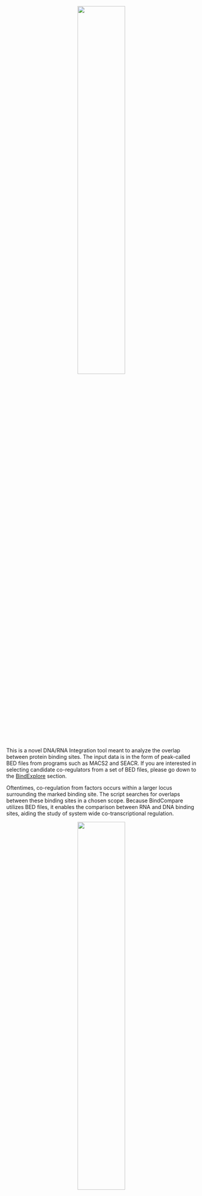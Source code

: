 <p align="center">
  <img src="https://github.com/pranavmahabs/bindcompare/blob/main/bclogo.png" width="50%" height="50%">
</p>

This is a novel DNA/RNA Integration tool meant to analyze the overlap between protein binding sites. The input data is in the form of peak-called BED files from programs such as MACS2 and SEACR. If you are interested in selecting candidate co-regulators from a set of BED files, please go down to the [BindExplore](#BindExplore) section. 

Oftentimes, co-regulation from factors occurs within a larger locus surrounding the marked binding site. The script searches for overlaps between these binding sites in a chosen scope. Because BindCompare utilizes BED files, it enables the comparison between RNA and DNA binding sites, aiding the study of system wide co-transcriptional regulation. 

<!-- ![Illustration of Binding Site Overlapping in Scoped Region](https://github.com/pranavmahabs/bindcompare/blob/main/BindCompareDemo1.png) -->
<p align="center">
  <img src="https://github.com/pranavmahabs/bindcompare/blob/main/BindCompareDemo1.png" width="50%" height="50%">
</p>

As we can see in this diagram, there are two main categories of overlaps that can be found from two BED Files. When you run the program, you will choose one BED file to the reference, or base, BED file and one BED File to be overlayed. The first time are complete overlaps in peak sites which can be seen in the right half of the drawing. BindCompare also looks for overlaps upstream and downstream of the reference peak. On the left half of the drawing, we see that there is an overlap outside of the direct binding site. These categories are further broken down and are explained in the Results category. 

Afterwards, Gene IDs and sequences are extracted from these sites. Then, Gene Ontology analysis is conducted on those genes and MEME/STREME motif analysis is conducted on the sequences. Finally, you can take gene lists from two separate comparisons and see if there are overlaps across different runs of BindCompare!

## Quick Start: 4 Steps
  1. Clone the Git Repository for BindCompare (if you do not have this on your machine, go [here](https://github.com/git-guides/install-git)).
  ```
  ~/home $ git clone https://github.com/pranavmahabs/bindcompare.git
  ```
  2. Install the conda environment using the following command in your BindCompare directory:
  ```
  ~/home $ cd bindcompare
  ~/home/bindcompare $ conda env create -f environment.yml
  ```
  If you are on an M1 device, you will have to use a Rosetta enabled terminal as many of these packages rely on an x86_64 architecture!
  
  3. Activate BindCompare environment using the following command:
  ```
  ~/bindcompare $ conda activate bindcompare
  ```

  4. Then, to launch the BindCompare app, run the following command: 
  ```
  ~/bindcompare $ ./run.sh
  ```
  This should launch the application in a separate window. The status results from your experiments will appear in the **terminal** as you go. 

  Note: If you get a permission denied error when running `./run.sh`, running `chmod +wx run.sh` should fix this issue!

### Reference Files
To run the script, you are required to provide a Genes GTF file and optionally a whole Genome FA file. If you are using the DM6 system, these files are provided - zipped - in the `reference_files` folder. To unzip them and use them, run the following command:
```
~/bindcompare/reference_files $ gunzip dm6.fa.gz; gunzip dmel-all-r6.46.gtf.gz
```

## Navigating the Tkinter Application

### Comparing Two Bed Files
In the first frame of the app, you will be able to run the core functionality of BindCompare. There are seven input boxes on the left that you will have to fill out before running the tool. 
1. **Base Bed File Path:** Enter the file path for your reference BED file. If comparing DNA and RNA, then this should be the filepath for the DNA BED file or more generally, the BED file with the larger peak size. 
2. **Overlayed Bed File Path:** Enter the file path for your overlayed BED file. Conversely, when applicable, this would be the BED file with the smaller peak size. 
3. **Scope:** The scope is how many nucleotides upstream and downstream from the reference peak's center that BindCompare will search for an overlap. Making this value smaller will decrease the number of overlaps and vice versa. 
4. **Sample Name:** A short phrase to label the experiment (i.e. CLAMP)
5. **Output Folder:** An existing folder's file path where all of the outputs will be generated. 
6. **Genes GTF File:** This file details the chrom location of every gene in your organism. The GTF file for D. Melanogaster is provided (gzipped) in the reference category. 
7. **Genome FA File Path:** A FA file with a corresponding fa.fai (index file) for BedTools to extract sequences of binding sites and perform motif analysis. Enter `None` to skip this feature!

### Comparing Two BindCompare Experiments
When you run BindCompare with two BED Files, you will get a list of genes where there was a binding overlap. If you were to run BindCompare on say male samples and female samples, you would then have two lists of genes. You can copy and paste these two lists in to the input categories in the **Comparison Tab** in the RShiny interface and then click submit. These are the outputs from this analysis:

1. Using the equation $J(A,B) = \frac{|A \cap B|}{|A \cup B|}$, the Jaccard Similarity Index is calculated and printed. 
2. A size-biased venn diagram is also generated using the R-Eulerr package. 
3. Gene lists are also printed from each of the following categories: Only List 1, Only List 2, Both List 1 and List 2.

Note that this is not saved to your computer and you would need to take a Screenshot to save this result! Additionally, make sure to copy the list exactly as it is printed from the first tab. 

## Understanding the Results
### Overlap Profile 
Below is a sample Overlap Profile. The overlaps are categorized into four main categories based upon the location of the overlap: 
1. Completely overlapping (purple lines in frequency plot).
2. Partially overlapping at the DNA peak start site (red lines in frequency plot).
3. Partially overlapping at the DNA peak end site (blue lines in frequency plot) 
4. Non-overlapping, i.e. when there is an overlap in a region outside the DNA binding site (yellow lines in frequency plot). 

This extended region is defined by the scope variable in the script, allowing the overlap to look for binding sites in the proximity of the DNA binding site (this scope is 2 kb including the DNA binding site). It should be noted that multiple RNA peaks can be found on one DNA peak. All of these overlaps are placed onto a [-scope, scope] region. Then, each type of overlap shown with a different color is overlaid and plotted onto a frequency plot. So, if the frequency at a given base pair is 5, then there are five overlaps that contained that base pair within the region defined by the scope. 

<p align="center">
<img src="https://github.com/pranavmahabs/bindcompare/blob/main/SampleOut/ClampKC_ref_freq.png"  width="40%" height="40%">
</p>

Oftentimes, it can be valuable to see **where** this split is occurring! The values derived for the above plot can be [split over all chromsomes](https://github.com/pranavmahabs/bindcompare/blob/main/SampleOut/ClampKC_chrom_ref_freq.png).

### Bar Graph and Pie Chart
Total Binding Peaks references the number of peaks or rows that are in the overlayed bed file. Unique overlaps references the number of unique peaks in the overlayed BED file that were found to overlap with a peak in the base/reference BED file. The total number of overlaps simply references how many times an RNA peak overlapped with a DNA peak. Note that there can be repeats here! Finally, the last column is the number of unique reference/base peaks that were found within an overlap. 

<p align="center">
<img src="https://github.com/pranavmahabs/bindcompare/blob/main/SampleOut/ClampKC_barsummary.png"  width="40%" height="40%">
</p>

### Summary File and CSV Output
The CSV file contains one row for every reference peak that was involved in an overlap. This includes the Chromosome, Beginning/Ending Coordinate of the peak, the corresponding nucleotide sequence, the type of overlap (as described above), and the Gene IDs that correspond to that region. 

The summary file contains the average peak size for both of the BED files. Additionally, it prints all of the found Gene IDs that are in the CSV file so that they can be easily converted to gene names. 

### Other Outputs!
Gene Ontology results from GProfiler2 and motif analysis from either STREME or MEME or also included in this directory. Please see the [MEME Suite](https://meme-suite.org/meme/doc/streme.html) page for more information on MEME/STREME. Please see the [GProfiler2 Manual](https://cran.r-project.org/web/packages/gprofiler2/vignettes/gprofiler2.html) for more information on the Gene Ontology analysis! Feel free to copy the gene list into your GO tool of choice as well!

# BindExplore
If you are interested in taking N BED files for N different binding experiments, you can visualize pair-wise binding overlaps across all experiments to select candidate pairs for BindCompare. This script, right now, can only be run from the terminal:

```
$ ./bindexplore.sh
$ Enter BED File Paths (Space-Separated): CLAMP_KC_DNA.bed CLAMP_S2_DNA.bed gaf_chip.bed MLE_DNA.bed
Provided BED File Paths:
CLAMP_KC_DNA.bed
CLAMP_S2_DNA.bed
gaf_chip.bed
MLE_DNA.bed
$ Enter the scope: 5000
Scope: 5000
$ Is everything okay? Enter 'yes' to continue or 'no' to cancel: yes
```
The `scope` value essentially bins the genome into bins of size `scope`. Then, it uses this size to search for overlaps within each bin. Then a heatma is generated to visualize binding overlaps and can be seen below. The math for each cell is as follows: 

$\frac{\text{Num Ref Binds found in Overlayed Sites}}{\text{Num Ref Binds}}$

<p align="center">
<img src="https://github.com/pranavmahabs/bindcompare/blob/main/bindexplore/explore.png" width="50%" height="50%">
</p>
In this example, we see that we are comparing CLAMP binding in KC and S2 Cells, GAF Binding, and MLE Binding. Understandably, CLAMP KC and S2 has a significant overlap! 

## Credits
This was script was written at Brown University in the [Larschan Lab](https://www.larschanlab.com) by Pranav Mahableshwarkar.

